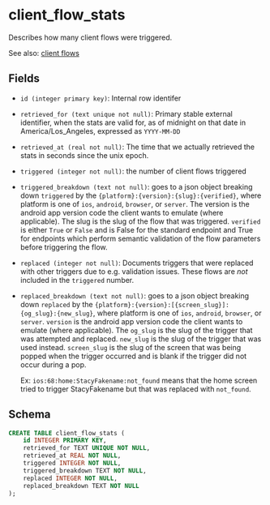 # client_flow_stats

Describes how many client flows were triggered.

See also: [client flows](../../concepts/client_flows/README.md)

## Fields

- `id (integer primary key)`: Internal row identifer
- `retrieved_for (text unique not null)`: Primary stable external identifier,
  when the stats are valid for, as of midnight on that date in
  America/Los_Angeles, expressed as `YYYY-MM-DD`
- `retrieved_at (real not null)`: The time that we actually retrieved the
  stats in seconds since the unix epoch.
- `triggered (integer not null)`: the number of client flows triggered
- `triggered_breakdown (text not null)`: goes to a json object breaking down
  `triggered` by the `{platform}:{version}:{slug}:{verified}`, where platform is one of `ios`,
  `android`, `browser`, or `server`. The version is the android app version code the
  client wants to emulate (where applicable). The slug is the slug of the flow that was
  triggered. `verified` is either `True` or `False` and is False for the standard
  endpoint and True for endpoints which perform semantic validation of the flow
  parameters before triggering the flow.

- `replaced (integer not null)`: Documents triggers that were replaced with other
  triggers due to e.g. validation issues. These flows are _not_ included in the
  `triggered` number.

- `replaced_breakdown (text not null)`: goes to a json object breaking down
  `replaced` by the `{platform}:{version}:[{screen_slug}]:{og_slug}:{new_slug}`, where
  platform is one of `ios`, `android`, `browser`, or `server`. `version` is the
  android app version code the client wants to emulate (where applicable). The `og_slug`
  is the slug of the trigger that was attempted and replaced. `new_slug` is
  the slug of the trigger that was used instead. `screen_slug` is the slug
  of the screen that was being popped when the trigger occurred and is
  blank if the trigger did not occur during a pop.

  Ex: `ios:68:home:StacyFakename:not_found` means that the home screen tried
  to trigger StacyFakename but that was replaced with `not_found`.

## Schema

```sql
CREATE TABLE client_flow_stats (
    id INTEGER PRIMARY KEY,
    retrieved_for TEXT UNIQUE NOT NULL,
    retrieved_at REAL NOT NULL,
    triggered INTEGER NOT NULL,
    triggered_breakdown TEXT NOT NULL,
    replaced INTEGER NOT NULL,
    replaced_breakdown TEXT NOT NULL
);
```
